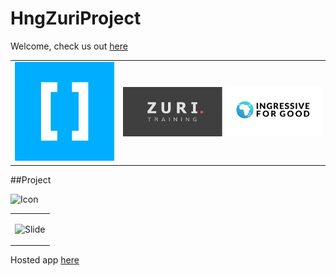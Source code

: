 # HngZuriProject

Welcome, check us out [here](https://internship.zuri.team/)

<table>
  <tr>

   <td>

<img src="https://github.com/peculiaruc/HngZuriProject/blob/master/screenshot/hng.png" alt="Icon"/>

</td>

<td>

<img src="https://github.com/peculiaruc/HngZuriProject/blob/master/screenshot/zuri_i4g.png" alt="Icon"/>

 </td>

   </tr>
   </table>

##Project

<img src="https://github.com/peculiaruc/HngZuriProject/blob/master/recording/device-2021-08-19-030736.mp4" alt="Icon"/>

<table>
  <tr>
    <td>

  ![Slide](https://github.com/peculiaruc/HngZuriProject/blob/master/recording/device-2021-08-19-030736.mp4.gif)
    </td>

   </tr>
   </table>

   Hosted app [here](https://appetize.io/app/f217r3263gkh1nky8x2qtn0xd8?device=nexus5&scale=75&orientation=portrait&osVersion=8.1)

